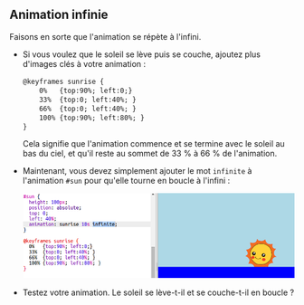 ## Animation infinie

Faisons en sorte que l'animation se répète à l'infini.

+ Si vous voulez que le soleil se lève puis se couche, ajoutez plus d'images clés à votre animation :

    ```
    @keyframes sunrise {
        0%   {top:90%; left:0;}
        33%  {top:0; left:40%; }
        66%  {top:0; left:40%; }
        100% {top:90%; left:80%; }
    }
    ```

    Cela signifie que l'animation commence et se termine avec le soleil au bas du ciel, et qu'il reste au sommet de 33 % à 66 % de l'animation.

+ Maintenant, vous devez simplement ajouter le mot `infinite` à l'animation `#sun` pour qu'elle tourne en boucle à l'infini :

    ![screenshot](images/sunrise-infinite.png)

+ Testez votre animation. Le soleil se lève-t-il et se couche-t-il en boucle ? 





